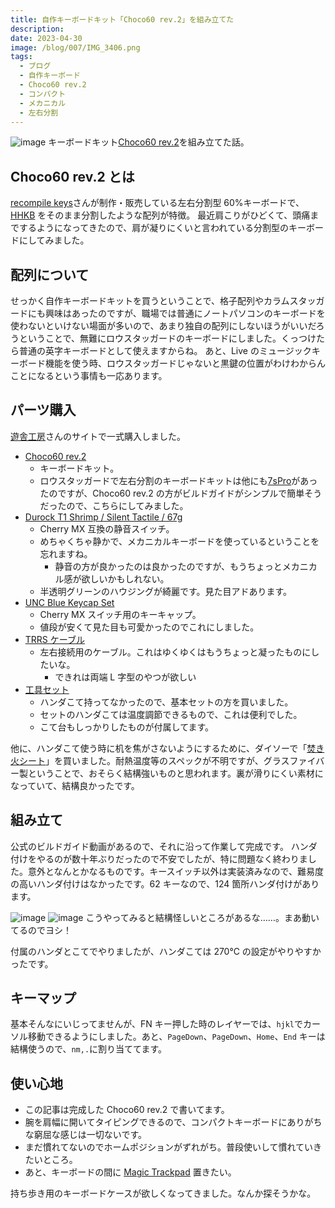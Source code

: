 ```yaml
---
title: 自作キーボードキット「Choco60 rev.2」を組み立てた
description:
date: 2023-04-30
image: /blog/007/IMG_3406.png
tags:
  - ブログ
  - 自作キーボード
  - Choco60 rev.2
  - コンパクト
  - メカニカル
  - 左右分割
---
```


![image](../../../blog/007/IMG_3406.png)
キーボードキット[Choco60 rev.2](https://keys.recompile.net/projects/choco60-rev2/)を組み立てた話。

## Choco60 rev.2 とは

[recompile keys](https://keys.recompile.net/)さんが制作・販売している左右分割型 60%キーボードで、[HHKB](https://amzn.to/40T4yKS) をそのまま分割したような配列が特徴。
最近肩こりがひどくて、頭痛までするようになってきたので、肩が凝りにくいと言われている分割型のキーボードにしてみました。

## 配列について

せっかく自作キーボードキットを買うということで、格子配列やカラムスタッガードにも興味はあったのですが、職場では普通にノートパソコンのキーボードを使わないといけない場面が多いので、あまり独自の配列にしないほうがいいだろうということで、無難にロウスタッガードのキーボードにしました。くっつけたら普通の英字キーボードとして使えますからね。
あと、Live のミュージックキーボード機能を使う時、ロウスタッガードじゃないと黒鍵の位置がわけわからんことになるという事情も一応あります。

## パーツ購入

[遊舎工房](https://shop.yushakobo.jp/)さんのサイトで一式購入しました。

- [Choco60 rev.2](https://shop.yushakobo.jp/products/choco60-rev-2?variant=40392487141537)
  - キーボードキット。
  - ロウスタッガードで左右分割のキーボードキットは他にも[7sPro](https://shop.yushakobo.jp/products/7spro)があったのですが、Choco60 rev.2 の方がビルドガイドがシンプルで簡単そうだったので、こちらにしてみました。
- [Durock T1 Shrimp / Silent Tactile / 67g](https://shop.yushakobo.jp/products/4649?variant=43877009129703)
  - Cherry MX 互換の静音スイッチ。
  - めちゃくちゃ静かで、メカニカルキーボードを使っているということを忘れますね。
    - 静音の方が良かったのは良かったのですが、もうちょっとメカニカル感が欲しいかもしれない。
  - 半透明グリーンのハウジングが綺麗です。見た目アドあります。
- [UNC Blue Keycap Set](https://shop.yushakobo.jp/products/5686?variant=45283350642919)
  - Cherry MX スイッチ用のキーキャップ。
  - 値段が安くて見た目も可愛かったのでこれにしました。
- [TRRS ケーブル](https://shop.yushakobo.jp/products/trrs_cable?variant=40975953166497)
  - 左右接続用のケーブル。これはゆくゆくはもうちょっと凝ったものにしたいな。
    - できれは両端 L 字型のやつが欲しい
- [工具セット](https://shop.yushakobo.jp/products/a9900to?variant=37665616461985)
  - ハンダこて持ってなかったので、基本セットの方を買いました。
  - セットのハンダこては温度調節できるもので、これは便利でした。
  - こて台もしっかりしたものが付属してます。

他に、ハンダこて使う時に机を焦がさないようにするために、ダイソーで「[焚き火シート](https://jp.daisonet.com/products/4550480236827)」を買いました。耐熱温度等のスペックが不明ですが、グラスファイバー製ということで、おそらく結構強いものと思われます。裏が滑りにくい素材になっていて、結構良かったです。

## 組み立て

公式のビルドガイド動画があるので、それに沿って作業して完成です。
ハンダ付けをやるのが数十年ぶりだったので不安でしたが、特に問題なく終わりました。意外となんとかなるものです。キースイッチ以外は実装済みなので、難易度の高いハンダ付けはなかったです。62 キーなので、124 箇所ハンダ付けがあります。

![image](../../../blog/007/IMG_3402.png)
![image](../../../blog/007/IMG_3403.png)
こうやってみると結構怪しいところがあるな……。まあ動いてるのでヨシ！

付属のハンダとこてでやりましたが、ハンダこては 270℃ の設定がやりやすかったです。

## キーマップ

基本そんなにいじってませんが、FN キー押した時のレイヤーでは、`hjkl`でカーソル移動できるようにしました。あと、`PageDown`、`PageDown`、`Home`、`End` キーは結構使うので、`nm,.`に割り当ててます。

## 使い心地

- この記事は完成した Choco60 rev.2 で書いてます。
- 腕を肩幅に開いてタイピングできるので、コンパクトキーボードにありがちな窮屈な感じは一切ないです。
- まだ慣れてないのでホームポジションがずれがち。普段使いして慣れていきたいところ。
- あと、キーボードの間に [Magic Trackpad](https://amzn.to/40Liy9L) 置きたい。

持ち歩き用のキーボードケースが欲しくなってきました。なんか探そうかな。
